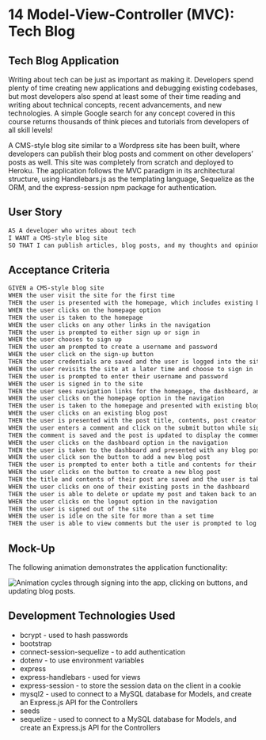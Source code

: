 # 14 Model-View-Controller (MVC): Tech Blog

## Tech Blog Application

Writing about tech can be just as important as making it. Developers spend plenty of time creating new applications and debugging existing codebases, but most developers also spend at least some of their time reading and writing about technical concepts, recent advancements, and new technologies. A simple Google search for any concept covered in this course returns thousands of think pieces and tutorials from developers of all skill levels!

A CMS-style blog site similar to a Wordpress site has been built, where developers can publish their blog posts and comment on other developers’ posts as well. This site was completely from scratch and deployed to Heroku. The application follows the MVC paradigm in its architectural structure, using Handlebars.js as the templating language, Sequelize as the ORM, and the express-session npm package for authentication.

## User Story

```md
AS A developer who writes about tech
I WANT a CMS-style blog site
SO THAT I can publish articles, blog posts, and my thoughts and opinions
```

## Acceptance Criteria

```md
GIVEN a CMS-style blog site
WHEN the user visit the site for the first time
THEN the user is presented with the homepage, which includes existing blog posts if any have been posted; navigation links for the homepage and the dashboard; and the option to log in
WHEN the user clicks on the homepage option
THEN the user is taken to the homepage
WHEN the user clicks on any other links in the navigation
THEN the user is prompted to either sign up or sign in
WHEN the user chooses to sign up
THEN the user am prompted to create a username and password
WHEN the user click on the sign-up button
THEN the user credentials are saved and the user is logged into the site
WHEN the user revisits the site at a later time and choose to sign in
THEN the user is prompted to enter their username and password
WHEN the user is signed in to the site
THEN the user sees navigation links for the homepage, the dashboard, and the option to log out
WHEN the user clicks on the homepage option in the navigation
THEN the user is taken to the homepage and presented with existing blog posts that include the post title and the date created
WHEN the user clicks on an existing blog post
THEN the user is presented with the post title, contents, post creator’s username, and date created for that post and have the option to leave a comment
WHEN the user enters a comment and click on the submit button while signed in
THEN the comment is saved and the post is updated to display the comment, the comment creator’s username, and the date created
WHEN the user clicks on the dashboard option in the navigation
THEN the user is taken to the dashboard and presented with any blog posts I have already created and the option to add a new blog post
WHEN the user click son the button to add a new blog post
THEN the user is prompted to enter both a title and contents for their blog post
WHEN the user clicks on the button to create a new blog post
THEN the title and contents of their post are saved and the user is taken back to an updated dashboard with their new blog post
WHEN the user clicks on one of their existing posts in the dashboard
THEN the user is able to delete or update my post and taken back to an updated dashboard
WHEN the user clicks on the logout option in the navigation
THEN the user is signed out of the site
WHEN the user is idle on the site for more than a set time
THEN the user is able to view comments but the user is prompted to log in again before the user can add, update, or delete comments
```

## Mock-Up

The following animation demonstrates the application functionality:

![Animation cycles through signing into the app, clicking on buttons, and updating blog posts.](./Assets/14-mvc-homework-demo-01.gif) 

## Development Technologies Used
- bcrypt - used to hash passwords
- bootstrap
- connect-session-sequelize - to add authentication
- dotenv - to use environment variables
- express
- express-handlebars - used for views
- express-session - to store the session data on the client in a cookie
- mysql2 - used to connect to a MySQL database for Models, and create an Express.js API for the Controllers
- seeds
- sequelize - used to connect to a MySQL database for Models, and create an Express.js API for the Controllers


